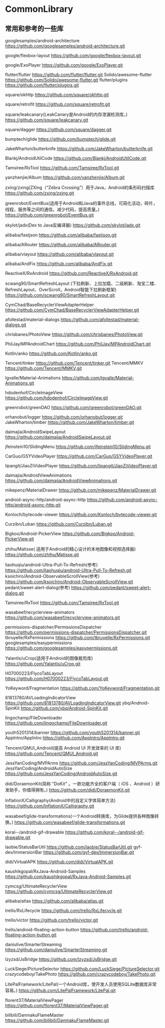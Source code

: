 # CommonLibrary

## 常用和参考的一些库

googlesamples/android-architecture
https://github.com/googlesamples/android-architecture.git

google/flexbox-layout
https://github.com/google/flexbox-layout.git

google/ExoPlayer
https://github.com/google/ExoPlayer.git

flutter/flutter
https://github.com/flutter/flutter.git
Solido/awesome-flutter
https://github.com/Solido/awesome-flutter.git
flutter/plugins
https://github.com/flutter/plugins.git

square/okhttp
https://github.com/square/okhttp.git

square/retrofit
https://github.com/square/retrofit.git

square/leakcanary(LeakCanary是Android的内存泄漏检测库。)
https://github.com/square/leakcanary.git

square/dagger
https://github.com/square/dagger.git

bumptech/glide
https://github.com/bumptech/glide.git

JakeWharton/butterknife
https://github.com/JakeWharton/butterknife.git

Blankj/AndroidUtilCode
https://github.com/Blankj/AndroidUtilCode.git

Tamsiree/RxTool
https://github.com/Tamsiree/RxTool.git

yanzhenjie/Album
https://github.com/yanzhenjie/Album.git

zxing/zxing(ZXing（“Zebra Crossing”）用于Java，Android的条形码扫描库
https://github.com/zxing/zxing.git

greenrobot/EventBus(适用于Android和Java的事件总线，可简化活动，碎片，线程，服务等之间的通信。减少代码，提高质量。)
https://github.com/greenrobot/EventBus.git

skylot/jadx(Dex to Java反编译器)
https://github.com/skylot/jadx.git

alibaba/fastjson
https://github.com/alibaba/fastjson.git

alibaba/ARouter
https://github.com/alibaba/ARouter.git

alibaba/vlayout
https://github.com/alibaba/vlayout.git

alibaba/AndFix
https://github.com/alibaba/AndFix.git

ReactiveX/RxAndroid
https://github.com/ReactiveX/RxAndroid.git

scwang90/SmartRefreshLayout (下拉刷新、上拉加载、二级刷新、淘宝二楼、RefreshLayout、OverScroll，Android智能下拉刷新框架)
https://github.com/scwang90/SmartRefreshLayout.git

CymChad/BaseRecyclerViewAdapterHelper
https://github.com/CymChad/BaseRecyclerViewAdapterHelper.git

afollestad/material-dialogs
https://github.com/afollestad/material-dialogs.git

chrisbanes/PhotoView
https://github.com/chrisbanes/PhotoView.git

PhilJay/MPAndroidChart
https://github.com/PhilJay/MPAndroidChart.git

Kotlin/anko
https://github.com/Kotlin/anko.git

Tencent/tinker
https://github.com/Tencent/tinker.git
Tencent/MMKV
https://github.com/Tencent/MMKV.git

lgvalle/Material-Animations
https://github.com/lgvalle/Material-Animations.git

hdodenhof/CircleImageView
https://github.com/hdodenhof/CircleImageView.git

greenrobot/greenDAO
https://github.com/greenrobot/greenDAO.git

orhanobut/logger
https://github.com/orhanobut/logger.git
JakeWharton/timber
https://github.com/JakeWharton/timber.git

daimajia/AndroidSwipeLayout
https://github.com/daimajia/AndroidSwipeLayout.git

jfeinstein10/SlidingMenu
https://github.com/jfeinstein10/SlidingMenu.git

CarGuo/GSYVideoPlayer
https://github.com/CarGuo/GSYVideoPlayer.git

lipangit/JiaoZiVideoPlayer
https://github.com/lipangit/JiaoZiVideoPlayer.git

daimajia/AndroidViewAnimations
https://github.com/daimajia/AndroidViewAnimations.git

mikepenz/MaterialDrawer
https://github.com/mikepenz/MaterialDrawer.git

android-async-http/android-async-http
https://github.com/android-async-http/android-async-http.git

Konloch/bytecode-viewer
https://github.com/Konloch/bytecode-viewer.git

Curzibn/Luban
https://github.com/Curzibn/Luban.git

Bigkoo/Android-PickerView
https://github.com/Bigkoo/Android-PickerView.git

zhihu/Matisse( 适用于Android的精心设计的本地图像和视频选择器)
https://github.com/zhihu/Matisse.git

liaohuqiu/android-Ultra-Pull-To-Refresh(参考)
https://github.com/liaohuqiu/android-Ultra-Pull-To-Refresh.git
ksoichiro/Android-ObservableScrollView(参考)
https://github.com/ksoichiro/Android-ObservableScrollView.git
pedant/sweet-alert-dialog(参考)
https://github.com/pedant/sweet-alert-dialog.git

Tamsiree/RxTool
https://github.com/Tamsiree/RxTool.git

wasabeef/recyclerview-animators
https://github.com/wasabeef/recyclerview-animators.git

permissions-dispatcher/PermissionsDispatcher
https://github.com/permissions-dispatcher/PermissionsDispatcher.git
tbruyelle/RxPermissions
https://github.com/tbruyelle/RxPermissions.git
googlesamples/easypermissions
https://github.com/googlesamples/easypermissions.git

Yalantis/uCrop(适用于Android的图像裁剪库)
https://github.com/Yalantis/uCrop.git

H07000223/FlycoTabLayout
https://github.com/H07000223/FlycoTabLayout.git

YoKeyword/Fragmentation
https://github.com/YoKeyword/Fragmentation.git

81813780/AVLoadingIndicatorView
https://github.com/81813780/AVLoadingIndicatorView.git
ybq/Android-SpinKit
https://github.com/ybq/Android-SpinKit.git

lingochamp/FileDownloader
https://github.com/lingochamp/FileDownloader.git

youth5201314/banner
https://github.com/youth5201314/banner.git
AppIntro/AppIntro
https://github.com/AppIntro/AppIntro.git

Tencent/QMUI_Android(提高 Android UI 开发效率的 UI 库)
https://github.com/Tencent/QMUI_Android.git

JessYanCoding/MVPArms
https://github.com/JessYanCoding/MVPArms.git
JessYanCoding/AndroidAutoSize
https://github.com/JessYanCoding/AndroidAutoSize.git

didi/DoraemonKit(简称 "DoKit" 。一款功能齐全的客户端（ iOS 、Android ）研发助手，你值得拥有。)
https://github.com/didi/DoraemonKit.git

InflationX/Calligraphy(Android中的自定义字体简单方法)
https://github.com/InflationX/Calligraphy.git

wasabeef/glide-transformations(一个Android转换库，为Glide提供各种图像转换。)
https://github.com/wasabeef/glide-transformations.git

koral--/android-gif-drawable
https://github.com/koral--/android-gif-drawable.git

laobie/StatusBarUtil
https://github.com/laobie/StatusBarUtil.git
gyf-dev/ImmersionBar
https://github.com/gyf-dev/ImmersionBar.git

didi/VirtualAPK
https://github.com/didi/VirtualAPK.git

kaushikgopal/RxJava-Android-Samples
https://github.com/kaushikgopal/RxJava-Android-Samples.git

cymcsg/UltimateRecyclerView
https://github.com/cymcsg/UltimateRecyclerView.git

alibaba/atlas
https://github.com/alibaba/atlas.git

trello/RxLifecycle
https://github.com/trello/RxLifecycle.git

trello/victor
https://github.com/trello/victor.git

trello/android-floating-action-button
https://github.com/trello/android-floating-action-button.git

daniulive/SmarterStreaming
https://github.com/daniulive/SmarterStreaming.git

lzyzsd/JsBridge
https://github.com/lzyzsd/JsBridge.git

LuckSiege/PictureSelector
https://github.com/LuckSiege/PictureSelector.git
crazycodeboy/TakePhoto
https://github.com/crazycodeboy/TakePhoto.git

LitePalFramework/LitePal(一个Android库，使开发人员使用SQLite数据库非常容易。)
https://github.com/LitePalFramework/LitePal.git

florent37/MaterialViewPager
https://github.com/florent37/MaterialViewPager.git

bilibili/DanmakuFlameMaster
https://github.com/bilibili/DanmakuFlameMaster.git
